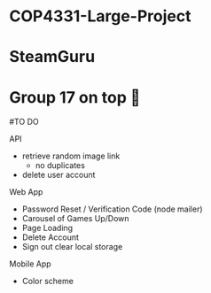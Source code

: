 # COP4331-Large-Project
# SteamGuru
# Group 17 on top 🐐

#TO DO

API
- retrieve random image link
	- no duplicates
- delete user account

Web App
- Password Reset / Verification Code (node mailer)
- Carousel of Games Up/Down
- Page Loading
- Delete Account
- Sign out clear local storage

Mobile App
- Color scheme
